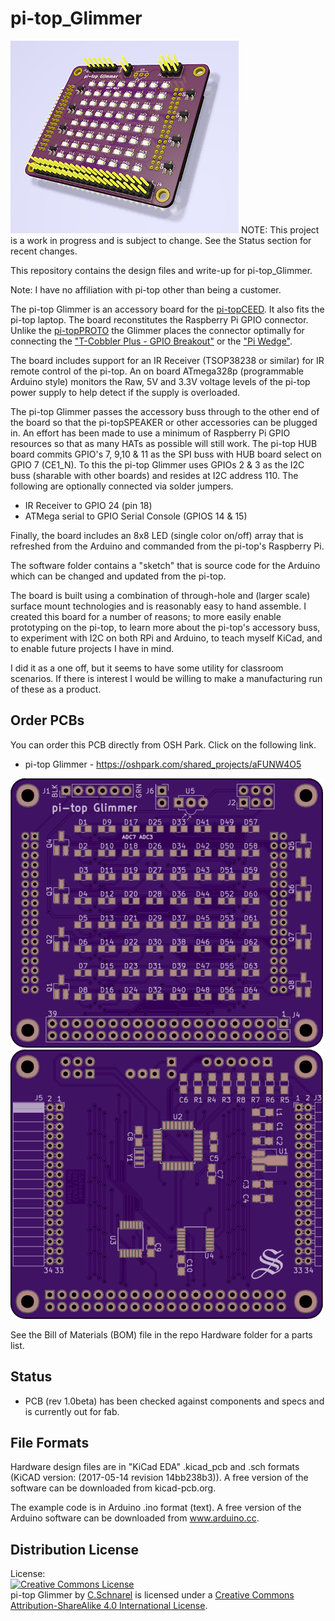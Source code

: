 pi-top_Glimmer  
==============

<img src="https://github.com/uChip/pi-top_Glimmer/blob/master/pi-top_Glimmer_front.png" alt="Accessory board for pi-top laptop or pi-topCEED" height="308" width="365">  
NOTE: This project is a work in progress and is subject to change.  See the Status section for recent changes.  
 
This repository contains the design files and write-up for pi-top_Glimmer.  

Note: I have no affiliation with pi-top other than being a customer.   

The pi-top Glimmer is an accessory board for the [pi-topCEED](https://pi-top.com/product/ceed).  It also fits the pi-top laptop.  The board reconstitutes the Raspberry Pi GPIO connector. Unlike the [pi-topPROTO](https://pi-top.com/buy/addon) the Glimmer places the connector optimally for connecting the ["T-Cobbler Plus - GPIO Breakout"](https://www.adafruit.com/product/2028) or the ["Pi Wedge"](https://www.sparkfun.com/products/13717).  

<picture>

The board includes support for an IR Receiver (TSOP38238 or similar) for IR remote control of the pi-top.  An on board ATmega328p (programmable Arduino style) monitors the Raw, 5V and 3.3V voltage levels of the pi-top power supply to help detect if the supply is overloaded.  

The pi-top Glimmer passes the accessory buss through to the other end of the board so that the pi-topSPEAKER or other accessories can be plugged in.  An effort has been made to use a minimum of Raspberry Pi GPIO resources so that as many HATs as possible will still work.  The pi-top HUB board commits GPIO's 7, 9,10 & 11 as the SPI buss with HUB board select on GPIO 7 (CE1_N).  To this the pi-top Glimmer uses GPIOs 2 & 3 as the I2C buss (sharable with other boards) and resides at I2C address 110.  The following are optionally connected via solder jumpers.
* IR Receiver to GPIO 24 (pin 18)
* ATMega serial to GPIO Serial Console (GPIOS 14 & 15) 

Finally, the board includes an 8x8 LED (single color on/off) array that is refreshed from the Arduino and commanded from the pi-top's Raspberry Pi.  

The software folder contains a "sketch" that is source code for the Arduino which can be changed and updated from the pi-top.  

The board is built using a combination of through-hole and (larger scale) surface mount technologies and is reasonably easy to hand assemble. I created this board for a number of reasons; to more easily enable prototyping on the pi-top, to learn more about the pi-top's accessory buss, to experiment with I2C on both RPi and Arduino, to teach myself KiCad, and to enable future projects I have in mind.  

I did it as a one off, but it seems to have some utility for classroom scenarios.  If there is interest I would be willing to make a manufacturing run of these as a product.  

## Order PCBs  

You can order this PCB directly from OSH Park.  Click on the following link.  
  * pi-top Glimmer - https://oshpark.com/shared_projects/aFUNW4O5  

<img src="https://github.com/uChip/pi-top_Glimmer/blob/master/Top.png" alt="PCB Top" height="431" width="500">  

<img src="https://github.com/uChip/pi-top_Glimmer/blob/master/Bottom.png" alt="PCB Bottom" height="431" width="500">  

See the Bill of Materials (BOM) file in the repo Hardware folder for a parts list.  

## Status  
  * PCB (rev 1.0beta) has been checked against components and specs and is currently out for fab.  

## File Formats  

Hardware design files are in "KiCad EDA" .kicad_pcb and .sch formats (KiCAD version: (2017-05-14 revision 14bb238b3)).  A free version of the software can be downloaded from kicad-pcb.org.  

The example code is in Arduino .ino format (text).  A free version of the Arduino software can be downloaded from www.arduino.cc.  

## Distribution License  

License:  
<a rel="license" href="http://creativecommons.org/licenses/by-sa/4.0/"><img alt="Creative Commons License" style="border-width:0" src="https://i.creativecommons.org/l/by-sa/4.0/88x31.png" /></a><br /><span xmlns:dct="http://purl.org/dc/terms/" property="dct:title">pi-top Glimmer</span> by <a xmlns:cc="http://creativecommons.org/ns#" href="https://github.com/uChip/pi-top_Glimmer" property="cc:attributionName" rel="cc:attributionURL">C.Schnarel</a> is licensed under a <a rel="license" href="http://creativecommons.org/licenses/by-sa/4.0/">Creative Commons Attribution-ShareAlike 4.0 International License</a>.  
  

